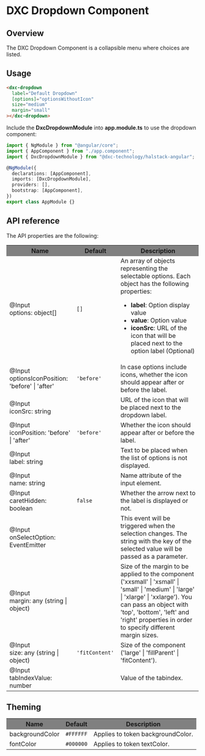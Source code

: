 # DXC Dropdown Component

## Overview

The DXC Dropdown Component is a collapsible menu where choices are listed.

## Usage

```html
<dxc-dropdown
  label="Default Dropdown"
  [options]="optionsWithoutIcon"
  size="medium"
  margin="small"
></dxc-dropdown>
```

Include the **DxcDropdownModule** into **app.module.ts** to use the dropdown component:

```ts
import { NgModule } from "@angular/core";
import { AppComponent } from "./app.component";
import { DxcDropdownModule } from "@dxc-technology/halstack-angular";

@NgModule({
  declarations: [AppComponent],
  imports: [DxcDropdownModule],
  providers: [],
  bootstrap: [AppComponent],
})
export class AppModule {}
```

## API reference

The API properties are the following:

<table>
    <tr style="background-color: grey">
        <th>Name</th>
        <th>Default</th>
        <th>Description</th>
    </tr>
    <tr>
        <td>@Input<br>options: object[]</td>
        <td><code>[]</code></td>
        <td>An array of objects representing the selectable options. Each object has the following properties:
            <ul>
                <li><b>label</b>: Option display value</li>
                <li><b>value</b>: Option value</li>
                <li><b>iconSrc</b>: URL of the icon that will be placed next to the option label (Optional)</li>
            </ul>
        </td>
    </tr>
    <tr>
        <td>@Input<br>optionsIconPosition: 'before' | 'after'</td>
        <td><code>'before'</code></td>
        <td>In case options include icons, whether the icon should appear after or before the label.</td> 
    </tr>
    <tr>
        <td>@Input<br>iconSrc: string</td>
        <td></td>
        <td>URL of the icon that will be placed next to the dropdown label.</td> 
    </tr>
    <tr>
        <td>@Input<br>iconPosition: 'before' | 'after'</td>
        <td><code>'before'</code></td>
        <td>Whether the icon should appear after or before the label.</td> 
    </tr>
    <tr>
        <td>@Input<br>label: string</td>
        <td></td>
        <td>Text to be placed when the list of options is not displayed.</td>
    </tr>
    <tr>
        <td>@Input<br>name: string</td>
        <td></td>
        <td>Name attribute of the input element.</td>
    </tr>
    <tr>
        <td>@Input<br>caretHidden: boolean</td>
        <td><code>false</code></td>
        <td>Whether the arrow next to the label is displayed or not.</td>
    </tr>
    <tr>
        <td>@Input<br>onSelectOption: EventEmitter</td>
        <td></td>
        <td>This event will be triggered when the selection changes. The string with the key of the selected value will be passed as a parameter.</td>
    </tr>
    <tr>
        <td>@Input<br>margin: any (string | object)</td>
        <td></td>
        <td>Size of the margin to be applied to the component ('xxsmall' | 'xsmall' | 'small' | 'medium' | 'large' | 
            'xlarge' | 'xxlarge'). You can pass an object with 'top', 'bottom', 'left' and 'right' properties in 
            order to specify different margin sizes.</td>
    </tr>
    <tr>
        <td>@Input<br>size: any (string | object)</td>
        <td><code>'fitContent'	</code></td>
        <td>Size of the component ('large' | 'fillParent' | 'fitContent').</td>
    </tr>
    <tr>
      <td>@Input<br>tabIndexValue: number</td>
      <td></td>
      <td>
        Value of the tabindex.
      </td>
    </tr>
</table>

## Theming

<table>
    <tr style="background-color: grey">
        <th>Name</th>
        <th>Default</th>
        <th>Description</th>
    </tr>
    <tr>
        <td>backgroundColor</td>
        <td><code>#FFFFFF</code></td>
        <td>Applies to token backgroundColor.</td>
    </tr>
    <tr>
        <td>fontColor</td>
        <td><code>#000000</code></td>
        <td>Applies to token textColor.</td>
    </tr>
</table>
